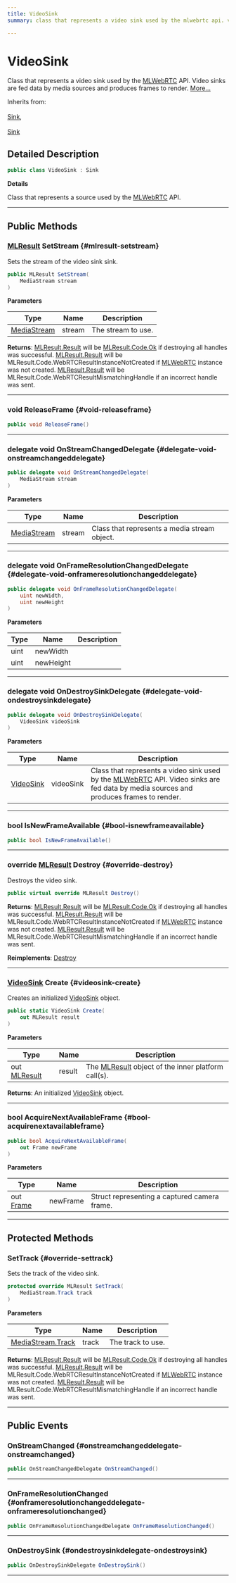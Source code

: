 ```yaml
---
title: VideoSink
summary: class that represents a video sink used by the mlwebrtc api. video sinks are fed data by media sources and produces frames to render. 

---
```


# VideoSink




Class that represents a video sink used by the [MLWebRTC](/unity-api/api/UnityEngine.XR.MagicLeap/MLWebRTC/UnityEngine.XR.MagicLeap.MLWebRTC.md) API. Video sinks are fed data by media sources and produces frames to render.   [More...](#detailed-description)  


Inherits from: <br></br>[Sink](/unity-api/api/UnityEngine.XR.MagicLeap/MLWebRTC/UnityEngine.XR.MagicLeap.MLWebRTC.Sink.md),<br></br>[Sink](/unity-api/api/UnityEngine.XR.MagicLeap/MLWebRTC/UnityEngine.XR.MagicLeap.MLWebRTC.Sink.md)



## Detailed Description

```csharp
public class VideoSink : Sink 
```


**Details**

Class that represents a source used by the [MLWebRTC](/unity-api/api/UnityEngine.XR.MagicLeap/MLWebRTC/UnityEngine.XR.MagicLeap.MLWebRTC.md) API. 





-----------



## Public Methods

### [MLResult](/unity-api/api/UnityEngine.XR.MagicLeap/UnityEngine.XR.MagicLeap.MLResult.md) SetStream {#mlresult-setstream}

Sets the stream of the video sink sink. 

```csharp
public MLResult SetStream(
    MediaStream stream
)
```


**Parameters**

| Type | Name  | Description  | 
|--|--|--|
| [MediaStream](/unity-api/api/UnityEngine.XR.MagicLeap/MLWebRTC/MediaStream/UnityEngine.XR.MagicLeap.MLWebRTC.MediaStream.md) |stream|The stream to use.|






**Returns**: [MLResult.Result](/unity-api/api/UnityEngine.XR.MagicLeap/UnityEngine.XR.MagicLeap.MLResult.md#readonly-result) will be  [MLResult.Code.Ok](/unity-api/api/UnityEngine.XR.MagicLeap/UnityEngine.XR.MagicLeap.MLResult.md#enums-ok)  if destroying all handles was successful. [MLResult.Result](/unity-api/api/UnityEngine.XR.MagicLeap/UnityEngine.XR.MagicLeap.MLResult.md#readonly-result) will be  MLResult.Code.WebRTCResultInstanceNotCreated  if [MLWebRTC](/unity-api/api/UnityEngine.XR.MagicLeap/MLWebRTC/UnityEngine.XR.MagicLeap.MLWebRTC.md) instance was not created. [MLResult.Result](/unity-api/api/UnityEngine.XR.MagicLeap/UnityEngine.XR.MagicLeap.MLResult.md#readonly-result) will be  MLResult.Code.WebRTCResultMismatchingHandle  if an incorrect handle was sent. 



-----------

### void ReleaseFrame {#void-releaseframe}

```csharp
public void ReleaseFrame()
```






-----------

### delegate void OnStreamChangedDelegate {#delegate-void-onstreamchangeddelegate}

```csharp
public delegate void OnStreamChangedDelegate(
    MediaStream stream
)
```


**Parameters**

| Type | Name  | Description  | 
|--|--|--|
| [MediaStream](/unity-api/api/UnityEngine.XR.MagicLeap/MLWebRTC/MediaStream/UnityEngine.XR.MagicLeap.MLWebRTC.MediaStream.md) |stream|Class that represents a media stream object. |






-----------

### delegate void OnFrameResolutionChangedDelegate {#delegate-void-onframeresolutionchangeddelegate}

```csharp
public delegate void OnFrameResolutionChangedDelegate(
    uint newWidth,
    uint newHeight
)
```


**Parameters**

| Type | Name  | Description  | 
|--|--|--|
| uint |newWidth||
| uint |newHeight||






-----------

### delegate void OnDestroySinkDelegate {#delegate-void-ondestroysinkdelegate}

```csharp
public delegate void OnDestroySinkDelegate(
    VideoSink videoSink
)
```


**Parameters**

| Type | Name  | Description  | 
|--|--|--|
| [VideoSink](/unity-api/api/UnityEngine.XR.MagicLeap/MLWebRTC/VideoSink/UnityEngine.XR.MagicLeap.MLWebRTC.VideoSink.md) |videoSink|Class that represents a video sink used by the [MLWebRTC](/unity-api/api/UnityEngine.XR.MagicLeap/MLWebRTC/UnityEngine.XR.MagicLeap.MLWebRTC.md) API. Video sinks are fed data by media sources and produces frames to render. |






-----------

### bool IsNewFrameAvailable {#bool-isnewframeavailable}

```csharp
public bool IsNewFrameAvailable()
```






-----------

### override [MLResult](/unity-api/api/UnityEngine.XR.MagicLeap/UnityEngine.XR.MagicLeap.MLResult.md) Destroy {#override-destroy}

Destroys the video sink. 

```csharp
public virtual override MLResult Destroy()
```






**Returns**: [MLResult.Result](/unity-api/api/UnityEngine.XR.MagicLeap/UnityEngine.XR.MagicLeap.MLResult.md#readonly-result) will be  [MLResult.Code.Ok](/unity-api/api/UnityEngine.XR.MagicLeap/UnityEngine.XR.MagicLeap.MLResult.md#enums-ok)  if destroying all handles was successful. [MLResult.Result](/unity-api/api/UnityEngine.XR.MagicLeap/UnityEngine.XR.MagicLeap.MLResult.md#readonly-result) will be  MLResult.Code.WebRTCResultInstanceNotCreated  if [MLWebRTC](/unity-api/api/UnityEngine.XR.MagicLeap/MLWebRTC/UnityEngine.XR.MagicLeap.MLWebRTC.md) instance was not created. [MLResult.Result](/unity-api/api/UnityEngine.XR.MagicLeap/UnityEngine.XR.MagicLeap.MLResult.md#readonly-result) will be  MLResult.Code.WebRTCResultMismatchingHandle  if an incorrect handle was sent. 

**Reimplements**: [Destroy](/unity-api/api/UnityEngine.XR.MagicLeap/MLWebRTC/UnityEngine.XR.MagicLeap.MLWebRTC.Sink.md#abstract-destroy)



-----------

### [VideoSink](/unity-api/api/UnityEngine.XR.MagicLeap/MLWebRTC/VideoSink/UnityEngine.XR.MagicLeap.MLWebRTC.VideoSink.md) Create {#videosink-create}

Creates an initialized [VideoSink](/unity-api/api/UnityEngine.XR.MagicLeap/MLWebRTC/VideoSink/UnityEngine.XR.MagicLeap.MLWebRTC.VideoSink.md) object. 

```csharp
public static VideoSink Create(
    out MLResult result
)
```


**Parameters**

| Type | Name  | Description  | 
|--|--|--|
| out [MLResult](/unity-api/api/UnityEngine.XR.MagicLeap/UnityEngine.XR.MagicLeap.MLResult.md) |result|The [MLResult](/unity-api/api/UnityEngine.XR.MagicLeap/UnityEngine.XR.MagicLeap.MLResult.md) object of the inner platform call(s).|






**Returns**: An initialized [VideoSink](/unity-api/api/UnityEngine.XR.MagicLeap/MLWebRTC/VideoSink/UnityEngine.XR.MagicLeap.MLWebRTC.VideoSink.md) object.



-----------

### bool AcquireNextAvailableFrame {#bool-acquirenextavailableframe}

```csharp
public bool AcquireNextAvailableFrame(
    out Frame newFrame
)
```


**Parameters**

| Type | Name  | Description  | 
|--|--|--|
| out [Frame](/unity-api/api/UnityEngine.XR.MagicLeap/MLWebRTC/VideoSink/Frame/UnityEngine.XR.MagicLeap.MLWebRTC.VideoSink.Frame.md) |newFrame|Struct representing a captured camera frame. |






-----------

## Protected Methods

### SetTrack {#override-settrack}

Sets the track of the video sink. 

```csharp
protected override MLResult SetTrack(
    MediaStream.Track track
)
```


**Parameters**

| Type | Name  | Description  | 
|--|--|--|
| [MediaStream.Track](/unity-api/api/UnityEngine.XR.MagicLeap/MLWebRTC/MediaStream/UnityEngine.XR.MagicLeap.MLWebRTC.MediaStream.Track.md) |track|The track to use.|






**Returns**: [MLResult.Result](/unity-api/api/UnityEngine.XR.MagicLeap/UnityEngine.XR.MagicLeap.MLResult.md#readonly-result) will be  [MLResult.Code.Ok](/unity-api/api/UnityEngine.XR.MagicLeap/UnityEngine.XR.MagicLeap.MLResult.md#enums-ok)  if destroying all handles was successful. [MLResult.Result](/unity-api/api/UnityEngine.XR.MagicLeap/UnityEngine.XR.MagicLeap.MLResult.md#readonly-result) will be  MLResult.Code.WebRTCResultInstanceNotCreated  if [MLWebRTC](/unity-api/api/UnityEngine.XR.MagicLeap/MLWebRTC/UnityEngine.XR.MagicLeap.MLWebRTC.md) instance was not created. [MLResult.Result](/unity-api/api/UnityEngine.XR.MagicLeap/UnityEngine.XR.MagicLeap.MLResult.md#readonly-result) will be  MLResult.Code.WebRTCResultMismatchingHandle  if an incorrect handle was sent. 



-----------

## Public Events

### OnStreamChanged {#onstreamchangeddelegate-onstreamchanged}

```csharp
public OnStreamChangedDelegate OnStreamChanged()
```






-----------

### OnFrameResolutionChanged {#onframeresolutionchangeddelegate-onframeresolutionchanged}

```csharp
public OnFrameResolutionChangedDelegate OnFrameResolutionChanged()
```






-----------

### OnDestroySink {#ondestroysinkdelegate-ondestroysink}

```csharp
public OnDestroySinkDelegate OnDestroySink()
```






-----------

